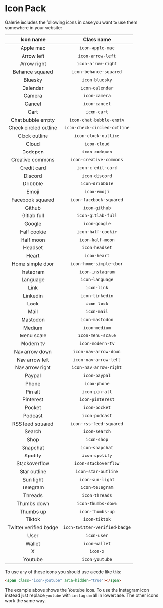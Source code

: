 # Icon Pack

Galerie includes the following icons in case you want to use them somewhere in your website:

|       Icon name        |          Class name           |
|:----------------------:|:-----------------------------:|
|       Apple mac        |       `icon-apple-mac`        |
|       Arrow left       |       `icon-arrow-left`       |
|      Arrow right       |      `icon-arrow-right`       |
|    Behance squared     |    `icon-behance-squared`     |
|        Bluesky         |        `icon-bluesky`         |
|        Calendar        |        `icon-calendar`        |
|         Camera         |         `icon-camera`         |
|         Cancel         |         `icon-cancel`         |
|          Cart          |          `icon-cart`          |
|   Chat bubble empty    |   `icon-chat-bubble-empty`    |
| Check circled outline  | `icon-check-circled-outline`  |
|     Clock outline      |     `icon-clock-outline`      |
|         Cloud          |         `icon-cloud`          |
|        Codepen         |        `icon-codepen`         |
|    Creative commons    |    `icon-creative-commons`    |
|      Credit card       |      `icon-credit-card`       |
|        Discord         |        `icon-discord`         |
|        Dribbble        |        `icon-dribbble`        |
|         Emoji          |         `icon-emoji`          |
|    Facebook squared    |    `icon-facebook-squared`    |
|         Github         |         `icon-github`         |
|      Gitlab full       |      `icon-gitlab-full`       |
|         Google         |         `icon-google`         |
|      Half cookie       |      `icon-half-cookie`       |
|       Half moon        |       `icon-half-moon`        |
|        Headset         |        `icon-headset`         |
|         Heart          |         `icon-heart`          |
|    Home simple door    |    `icon-home-simple-door`    |
|       Instagram        |       `icon-instagram`        |
|        Language        |        `icon-language`        |
|          Link          |          `icon-link`          |
|        Linkedin        |        `icon-linkedin`        |
|          Lock          |          `icon-lock`          |
|          Mail          |          `icon-mail`          |
|        Mastodon        |        `icon-mastodon`        |
|         Medium         |         `icon-medium`         |
|       Menu scale       |       `icon-menu-scale`       |
|       Modern tv        |       `icon-modern-tv`        |
|     Nav arrow down     |     `icon-nav-arrow-down`     |
|     Nav arrow left     |     `icon-nav-arrow-left`     |
|    Nav arrow right     |    `icon-nav-arrow-right`     |
|         Paypal         |         `icon-paypal`         |
|         Phone          |         `icon-phone`          |
|        Pin alt         |        `icon-pin-alt`         |
|       Pinterest        |       `icon-pinterest`        |
|         Pocket         |         `icon-pocket`         |
|        Podcast         |        `icon-podcast`         |
|    RSS feed squared    |    `icon-rss-feed-squared`    |
|         Search         |         `icon-search`         |
|          Shop          |          `icon-shop`          |
|        Snapchat        |        `icon-snapchat`        |
|        Spotify         |        `icon-spotify`         |
|     Stackoverflow      |     `icon-stackoverflow`      |
|      Star outline      |      `icon-star-outline`      |
|       Sun light        |       `icon-sun-light`        |
|        Telegram        |        `icon-telegram`        |
|        Threads         |        `icon-threads`         |
|      Thumbs down       |      `icon-thumbs-down`       |
|       Thumbs up        |       `icon-thumbs-up`        |
|         Tiktok         |         `icon-tiktok`         |
| Twitter verified badge | `icon-twitter-verified-badge` |
|          User          |          `icon-user`          |
|         Wallet         |         `icon-wallet`         |
|           X            |           `icon-x`            |
|        Youtube         |        `icon-youtube`         |

To use any of these icons you should use a code like this:

```html
<span class="icon-youtube" aria-hidden="true"></span>
```

The example above shows the Youtube icon. To use the Instagram icon instead just replace `youtube` with `instagram` all in lowercase. The other icons work the same way.
